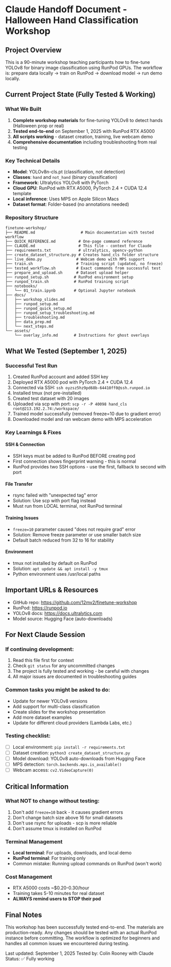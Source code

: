 # Claude Handoff Document - Halloween Hand Classification Workshop

## Project Overview
This is a 90-minute workshop teaching participants how to fine-tune YOLOv8 for binary image classification using RunPod GPUs. The workflow is: prepare data locally → train on RunPod → download model → run demo locally.

## Current Project State (Fully Tested & Working)

### What We Built
1. **Complete workshop materials** for fine-tuning YOLOv8 to detect hands (Halloween prop or real)
2. **Tested end-to-end** on September 1, 2025 with RunPod RTX A5000
3. **All scripts working** - dataset creation, training, live webcam demo
4. **Comprehensive documentation** including troubleshooting from real testing

### Key Technical Details
- **Model**: YOLOv8n-cls.pt (classification, not detection)
- **Classes**: `hand` and `not_hand` (binary classification)
- **Framework**: Ultralytics YOLOv8 with PyTorch
- **Cloud GPU**: RunPod with RTX A5000, PyTorch 2.4 + CUDA 12.4 template
- **Local inference**: Uses MPS on Apple Silicon Macs
- **Dataset format**: Folder-based (no annotations needed)

### Repository Structure
```
finetune-workshop/
├── README.md                    # Main documentation with tested workflow
├── QUICK_REFERENCE.md          # One-page command reference
├── CLAUDE.md                   # This file - context for Claude
├── requirements.txt            # ultralytics, opencv-python
├── create_dataset_structure.py # Creates hand_cls folder structure
├── live_demo.py               # Webcam demo with MPS support
├── train.sh                   # Training script (updated, no freeze)
├── tested_workflow.sh         # Exact commands from successful test
├── prepare_and_upload.sh      # Dataset upload helper
├── runpod_setup.sh           # RunPod environment setup
├── runpod_train.sh           # RunPod training script
├── notebooks/
│   └── 01_train.ipynb        # Optional Jupyter notebook
├── docs/
│   ├── workshop_slides.md
│   ├── runpod_setup.md
│   ├── runpod_quick_setup.md
│   ├── runpod_setup_troubleshooting.md
│   ├── troubleshooting.md
│   ├── data_prep.md
│   └── next_steps.md
└── assets/
    └── overlay_info.md       # Instructions for ghost overlays
```

## What We Tested (September 1, 2025)

### Successful Test Run
1. Created RunPod account and added SSH key
2. Deployed RTX A5000 pod with PyTorch 2.4 + CUDA 12.4
3. Connected via SSH: `ssh oyzsz5hz9pd68b-64410ff0@ssh.runpod.io`
4. Installed tmux (not pre-installed)
5. Created test dataset with 20 images
6. Uploaded via scp with port: `scp -r -P 40098 hand_cls root@213.192.2.74:/workspace/`
7. Trained model successfully (removed freeze=10 due to gradient error)
8. Downloaded model and ran webcam demo with MPS acceleration

### Key Learnings & Fixes

#### SSH & Connection
- SSH keys must be added to RunPod BEFORE creating pod
- First connection shows fingerprint warning - this is normal
- RunPod provides two SSH options - use the first, fallback to second with port

#### File Transfer
- rsync failed with "unexpected tag" error
- Solution: Use scp with port flag instead
- Must run from LOCAL terminal, not RunPod terminal

#### Training Issues
- `freeze=10` parameter caused "does not require grad" error
- Solution: Remove freeze parameter or use smaller batch size
- Default batch reduced from 32 to 16 for stability

#### Environment
- tmux not installed by default on RunPod
- Solution: `apt update && apt install -y tmux`
- Python environment uses /usr/local paths

## Important URLs & Resources
- GitHub repo: https://github.com/12mv2/finetune-workshop
- RunPod: https://runpod.io
- YOLOv8 docs: https://docs.ultralytics.com
- Model source: Hugging Face (auto-downloads)

## For Next Claude Session

### If continuing development:
1. Read this file first for context
2. Check `git status` for any uncommitted changes
3. The project is fully tested and working - be careful with changes
4. All major issues are documented in troubleshooting guides

### Common tasks you might be asked to do:
- Update for newer YOLOv8 versions
- Add support for multi-class classification
- Create slides for the workshop presentation
- Add more dataset examples
- Update for different cloud providers (Lambda Labs, etc.)

### Testing checklist:
- [ ] Local environment: `pip install -r requirements.txt`
- [ ] Dataset creation: `python3 create_dataset_structure.py`
- [ ] Model download: YOLOv8 auto-downloads from Hugging Face
- [ ] MPS detection: `torch.backends.mps.is_available()`
- [ ] Webcam access: `cv2.VideoCapture(0)`

## Critical Information

### What NOT to change without testing:
1. Don't add `freeze=10` back - it causes gradient errors
2. Don't change batch size above 16 for small datasets
3. Don't use rsync for uploads - scp is more reliable
4. Don't assume tmux is installed on RunPod

### Terminal Management
- **Local terminal**: For uploads, downloads, and local demo
- **RunPod terminal**: For training only
- Common mistake: Running upload commands on RunPod (won't work)

### Cost Management
- RTX A5000 costs ~$0.20-0.30/hour
- Training takes 5-10 minutes for real dataset
- **ALWAYS remind users to STOP their pod**

## Final Notes
This workshop has been successfully tested end-to-end. The materials are production-ready. Any changes should be tested with an actual RunPod instance before committing. The workflow is optimized for beginners and handles all common issues we encountered during testing.

Last updated: September 1, 2025
Tested by: Colin Rooney with Claude
Status: ✅ Fully working